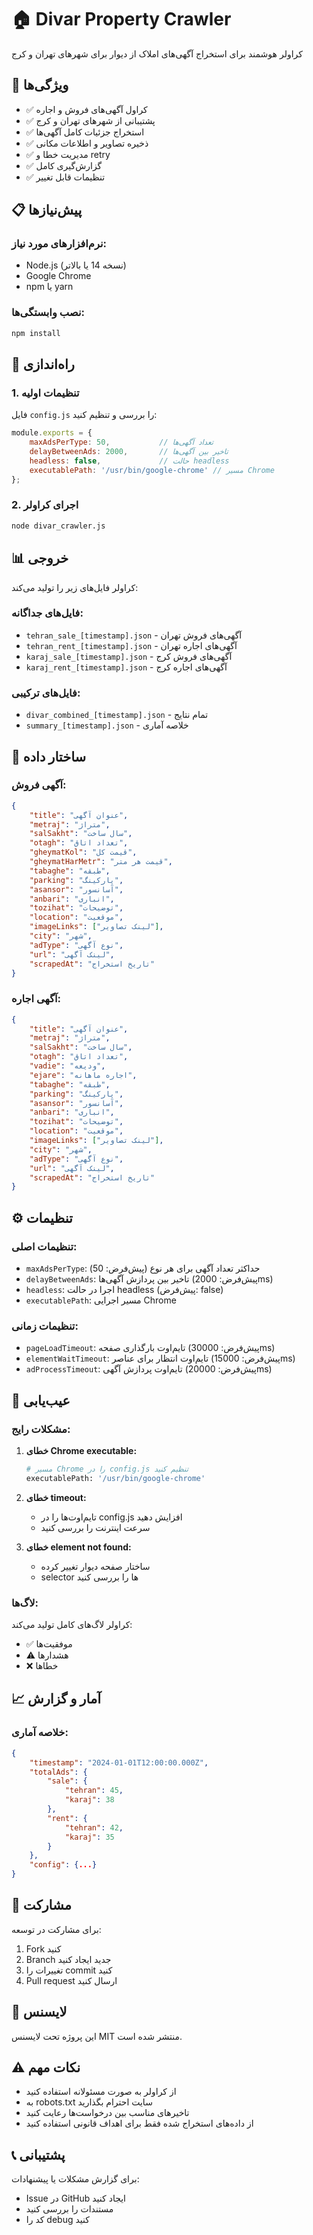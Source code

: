 # 🏠 Divar Property Crawler

کراولر هوشمند برای استخراج آگهی‌های املاک از دیوار برای شهرهای تهران و کرج

## 🎯 ویژگی‌ها

- ✅ کراول آگهی‌های فروش و اجاره
- ✅ پشتیبانی از شهرهای تهران و کرج
- ✅ استخراج جزئیات کامل آگهی‌ها
- ✅ ذخیره تصاویر و اطلاعات مکانی
- ✅ مدیریت خطا و retry
- ✅ گزارش‌گیری کامل
- ✅ تنظیمات قابل تغییر

## 📋 پیش‌نیازها

### نرم‌افزارهای مورد نیاز:
- Node.js (نسخه 14 یا بالاتر)
- Google Chrome
- npm یا yarn

### نصب وابستگی‌ها:
```bash
npm install
```

## 🚀 راه‌اندازی

### 1. تنظیمات اولیه
فایل `config.js` را بررسی و تنظیم کنید:

```javascript
module.exports = {
    maxAdsPerType: 50,           // تعداد آگهی‌ها
    delayBetweenAds: 2000,       // تاخیر بین آگهی‌ها
    headless: false,             // حالت headless
    executablePath: '/usr/bin/google-chrome' // مسیر Chrome
};
```

### 2. اجرای کراولر
```bash
node divar_crawler.js
```

## 📊 خروجی

کراولر فایل‌های زیر را تولید می‌کند:

### فایل‌های جداگانه:
- `tehran_sale_[timestamp].json` - آگهی‌های فروش تهران
- `tehran_rent_[timestamp].json` - آگهی‌های اجاره تهران
- `karaj_sale_[timestamp].json` - آگهی‌های فروش کرج
- `karaj_rent_[timestamp].json` - آگهی‌های اجاره کرج

### فایل‌های ترکیبی:
- `divar_combined_[timestamp].json` - تمام نتایج
- `summary_[timestamp].json` - خلاصه آماری

## 📁 ساختار داده

### آگهی فروش:
```json
{
    "title": "عنوان آگهی",
    "metraj": "متراژ",
    "salSakht": "سال ساخت",
    "otagh": "تعداد اتاق",
    "gheymatKol": "قیمت کل",
    "gheymatHarMetr": "قیمت هر متر",
    "tabaghe": "طبقه",
    "parking": "پارکینگ",
    "asansor": "آسانسور",
    "anbari": "انباری",
    "tozihat": "توضیحات",
    "location": "موقعیت",
    "imageLinks": ["لینک تصاویر"],
    "city": "شهر",
    "adType": "نوع آگهی",
    "url": "لینک آگهی",
    "scrapedAt": "تاریخ استخراج"
}
```

### آگهی اجاره:
```json
{
    "title": "عنوان آگهی",
    "metraj": "متراژ",
    "salSakht": "سال ساخت",
    "otagh": "تعداد اتاق",
    "vadie": "ودیعه",
    "ejare": "اجاره ماهانه",
    "tabaghe": "طبقه",
    "parking": "پارکینگ",
    "asansor": "آسانسور",
    "anbari": "انباری",
    "tozihat": "توضیحات",
    "location": "موقعیت",
    "imageLinks": ["لینک تصاویر"],
    "city": "شهر",
    "adType": "نوع آگهی",
    "url": "لینک آگهی",
    "scrapedAt": "تاریخ استخراج"
}
```

## ⚙️ تنظیمات

### تنظیمات اصلی:
- `maxAdsPerType`: حداکثر تعداد آگهی برای هر نوع (پیش‌فرض: 50)
- `delayBetweenAds`: تاخیر بین پردازش آگهی‌ها (پیش‌فرض: 2000ms)
- `headless`: اجرا در حالت headless (پیش‌فرض: false)
- `executablePath`: مسیر اجرایی Chrome

### تنظیمات زمانی:
- `pageLoadTimeout`: تایم‌اوت بارگذاری صفحه (پیش‌فرض: 30000ms)
- `elementWaitTimeout`: تایم‌اوت انتظار برای عناصر (پیش‌فرض: 15000ms)
- `adProcessTimeout`: تایم‌اوت پردازش آگهی (پیش‌فرض: 20000ms)

## 🔧 عیب‌یابی

### مشکلات رایج:

1. **خطای Chrome executable:**
   ```bash
   # مسیر Chrome را در config.js تنظیم کنید
   executablePath: '/usr/bin/google-chrome'
   ```

2. **خطای timeout:**
   - تایم‌اوت‌ها را در config.js افزایش دهید
   - سرعت اینترنت را بررسی کنید

3. **خطای element not found:**
   - ساختار صفحه دیوار تغییر کرده
   - selector ها را بررسی کنید

### لاگ‌ها:
کراولر لاگ‌های کامل تولید می‌کند:
- ✅ موفقیت‌ها
- ⚠️ هشدارها
- ❌ خطاها

## 📈 آمار و گزارش

### خلاصه آماری:
```json
{
    "timestamp": "2024-01-01T12:00:00.000Z",
    "totalAds": {
        "sale": {
            "tehran": 45,
            "karaj": 38
        },
        "rent": {
            "tehran": 42,
            "karaj": 35
        }
    },
    "config": {...}
}
```

## 🤝 مشارکت

برای مشارکت در توسعه:
1. Fork کنید
2. Branch جدید ایجاد کنید
3. تغییرات را commit کنید
4. Pull request ارسال کنید

## 📄 لایسنس

این پروژه تحت لایسنس MIT منتشر شده است.

## ⚠️ نکات مهم

- از کراولر به صورت مسئولانه استفاده کنید
- به robots.txt سایت احترام بگذارید
- تاخیرهای مناسب بین درخواست‌ها رعایت کنید
- از داده‌های استخراج شده فقط برای اهداف قانونی استفاده کنید

## 📞 پشتیبانی

برای گزارش مشکلات یا پیشنهادات:
- Issue در GitHub ایجاد کنید
- مستندات را بررسی کنید
- کد را debug کنید 